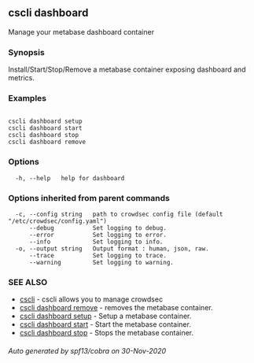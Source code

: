 ## cscli dashboard

Manage your metabase dashboard container

### Synopsis

Install/Start/Stop/Remove a metabase container exposing dashboard and metrics.

### Examples

```

cscli dashboard setup
cscli dashboard start
cscli dashboard stop
cscli dashboard remove

```

### Options

```
  -h, --help   help for dashboard
```

### Options inherited from parent commands

```
  -c, --config string   path to crowdsec config file (default "/etc/crowdsec/config.yaml")
      --debug           Set logging to debug.
      --error           Set logging to error.
      --info            Set logging to info.
  -o, --output string   Output format : human, json, raw.
      --trace           Set logging to trace.
      --warning         Set logging to warning.
```

### SEE ALSO

* [cscli](cscli.md)	 - cscli allows you to manage crowdsec
* [cscli dashboard remove](cscli_dashboard_remove.md)	 - removes the metabase container.
* [cscli dashboard setup](cscli_dashboard_setup.md)	 - Setup a metabase container.
* [cscli dashboard start](cscli_dashboard_start.md)	 - Start the metabase container.
* [cscli dashboard stop](cscli_dashboard_stop.md)	 - Stops the metabase container.

###### Auto generated by spf13/cobra on 30-Nov-2020
